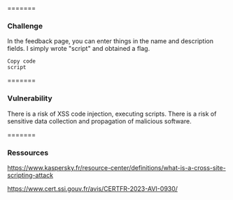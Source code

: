 =======
### Challenge

In the feedback page, you can enter things in the name and description fields. I simply wrote "script" and obtained a flag.

```
Copy code
script
```
=======
### Vulnerability

There is a risk of XSS code injection, executing scripts. There is a risk of sensitive data collection and propagation of malicious software.

=======
### Ressources
https://www.kaspersky.fr/resource-center/definitions/what-is-a-cross-site-scripting-attack

https://www.cert.ssi.gouv.fr/avis/CERTFR-2023-AVI-0930/